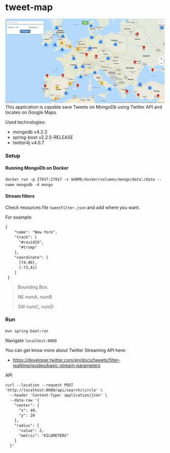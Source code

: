 # tweet-map

![alt text](ss.png)
This application is capable save Tweets on MongoDb using Twitter API and locates on Google Maps.

Used technologies:

 * mongodb v4.2.3
 * spring-boot v2.2.5-RELEASE
 * twitter4j v4.0.7

### Setup

#### Running MongoDb on Docker

`docker run -p 27017:27017 -v $HOME/docker/volumes/mongo/data:/data --name mongodb -d mongo`

#### Stream filters

Check resources file `tweetFilter.json` and add where you want.

For example:
```
{
    "name": "New York",
    "track": [
      "#covid19",
      "#trump"
    ],
    "coordinate": [
      [74,40],
      [-73,41]
    ]
 }
```
> Bounding Box:
>
> NE numA, numB
>
> SW numC, numD

### Run

`mvn spring-boot:run`

Navigate `localhost:8080`

You can get know more about Twitter Streaming API here:
 * https://developer.twitter.com/en/docs/tweets/filter-realtime/guides/basic-stream-parameters
 
 API
 
 ```
 curl --location --request POST 'http://localhost:8080/api/search/circle' \
   --header 'Content-Type: application/json' \
   --data-raw '{
     "center": {
       "x": 40,
       "y": 20
     },
     "radius": {
       "value": 2,
       "metric": "KILOMETERS"
     }
   }'
```

